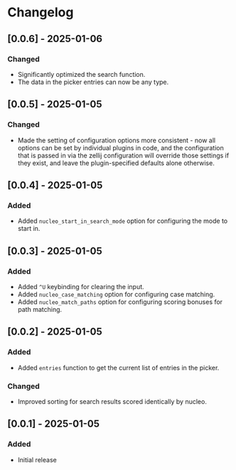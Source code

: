 # Changelog

## [0.0.6] - 2025-01-06

### Changed

* Significantly optimized the search function.
* The data in the picker entries can now be any type.

## [0.0.5] - 2025-01-05

### Changed

* Made the setting of configuration options more consistent - now all options
  can be set by individual plugins in code, and the configuration that is
  passed in via the zellij configuration will override those settings if they
  exist, and leave the plugin-specified defaults alone otherwise.

## [0.0.4] - 2025-01-05

### Added

* Added `nucleo_start_in_search_mode` option for configuring the mode to
  start in.

## [0.0.3] - 2025-01-05

### Added

* Added `^U` keybinding for clearing the input.
* Added `nucleo_case_matching` option for configuring case matching.
* Added `nucleo_match_paths` option for configuring scoring bonuses for path
  matching.

## [0.0.2] - 2025-01-05

### Added

* Added `entries` function to get the current list of entries in the picker.

### Changed

* Improved sorting for search results scored identically by nucleo.

## [0.0.1] - 2025-01-05

### Added

* Initial release
